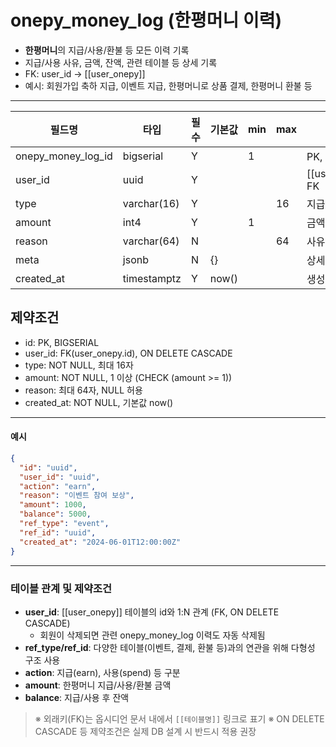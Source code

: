 # onepy_money_log (한평머니 이력)

- **한평머니**의 지급/사용/환불 등 모든 이력 기록
- 지급/사용 사유, 금액, 잔액, 관련 테이블 등 상세 기록
- FK: user_id → [[user_onepy]]
- 예시: 회원가입 축하 지급, 이벤트 지급, 한평머니로 상품 결제, 한평머니 환불 등

---

| 필드명             | 타입        | 필수 | 기본값 | min | max | 설명                  |
| ------------------ | ----------- | ---- | ------ | --- | --- | --------------------- |
| onepy_money_log_id | bigserial   | Y    |        | 1   |     | PK, 자동 증가         |
| user_id            | uuid        | Y    |        |     |     | [[user_onepy.id]], FK |
| type               | varchar(16) | Y    |        |     | 16  | 지급/사용/환불 등     |
| amount             | int4        | Y    |        | 1   |     | 금액, 1 이상          |
| reason             | varchar(64) | N    |        |     | 64  | 사유                  |
| meta               | jsonb       | N    | {}     |     |     | 상세 정보             |
| created_at         | timestamptz | Y    | now()  |     |     | 생성일시              |

## 제약조건

- id: PK, BIGSERIAL
- user_id: FK(user_onepy.id), ON DELETE CASCADE
- type: NOT NULL, 최대 16자
- amount: NOT NULL, 1 이상 (CHECK (amount >= 1))
- reason: 최대 64자, NULL 허용
- created_at: NOT NULL, 기본값 now()

---

#### 예시

```json
{
  "id": "uuid",
  "user_id": "uuid",
  "action": "earn",
  "reason": "이벤트 참여 보상",
  "amount": 1000,
  "balance": 5000,
  "ref_type": "event",
  "ref_id": "uuid",
  "created_at": "2024-06-01T12:00:00Z"
}
```

---

### 테이블 관계 및 제약조건

- **user_id**: [[user_onepy]] 테이블의 id와 1:N 관계 (FK, ON DELETE CASCADE)
  - 회원이 삭제되면 관련 onepy_money_log 이력도 자동 삭제됨
- **ref_type/ref_id**: 다양한 테이블(이벤트, 결제, 환불 등)과의 연관을 위해 다형성 구조 사용
- **action**: 지급(earn), 사용(spend) 등 구분
- **amount**: 한평머니 지급/사용/환불 금액
- **balance**: 지급/사용 후 잔액

> ※ 외래키(FK)는 옵시디언 문서 내에서 `[[테이블명]]` 링크로 표기
> ※ ON DELETE CASCADE 등 제약조건은 실제 DB 설계 시 반드시 적용 권장
